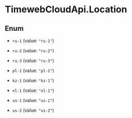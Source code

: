 # TimewebCloudApi.Location

## Enum


* `ru-1` (value: `"ru-1"`)

* `ru-2` (value: `"ru-2"`)

* `ru-3` (value: `"ru-3"`)

* `pl-1` (value: `"pl-1"`)

* `kz-1` (value: `"kz-1"`)

* `nl-1` (value: `"nl-1"`)

* `us-1` (value: `"us-1"`)

* `us-2` (value: `"us-2"`)


